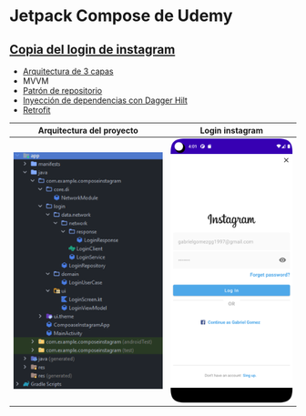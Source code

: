 # Jetpack Compose de Udemy

##  [Copia del login de instagram](https://github.com/GabrielGomezGG/AndroidComposeUdemy/tree/master/ComposeInstagram)

* [Arquitectura de 3 capas](https://developer.android.com/topic/architecture?hl=es-419&authuser=1)
* MVVM
* [Patrón de repositorio](https://developer.android.com/codelabs/basic-android-kotlin-training-repository-pattern?hl=es-419#0)
* [Inyección de dependencias con Dagger Hilt](https://developer.android.com/training/dependency-injection/hilt-android?hl=es-419&authuser=1)
* [Retrofit](https://square.github.io/retrofit/)

| Arquitectura del proyecto | Login instagram |
|-|-|
| ![Arquitectura](https://github.com/GabrielGomezGG/AndroidComposeUdemy/blob/master/ComposeInstagram/arquitecturas.png) | ![Login](https://github.com/GabrielGomezGG/AndroidComposeUdemy/blob/master/ComposeInstagram/login-instagram.png)|
